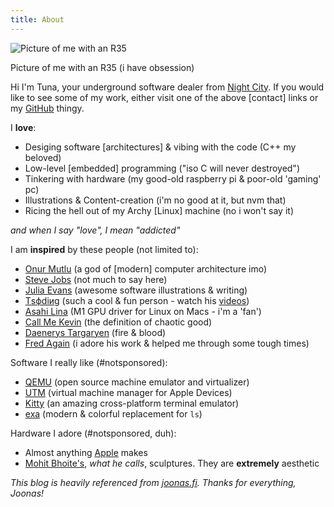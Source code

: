 ```yaml
---
title: About
---
```


![Picture of me with an R35](/blog/images/me.jpeg)

Picture of me with an R35 (i have obsession)

Hi I'm Tuna, your underground software dealer from [Night City](https://cyberpunk.fandom.com/wiki/Night_City).
If you would like to see some of my work, either visit one of the above [contact] links or my [GitHub](https://github.com/TunaCici) thingy.

I **love**:

- Desiging software [architectures] & vibing with the code (C++ my beloved)
- Low-level [embedded] programming ("iso C will never destroyed")
- Tinkering with hardware (my good-old raspberry pi & poor-old 'gaming' pc)
- Illustrations & Content-creation (i'm no good at it, but nvm that)
- Ricing the hell out of my Archy [Linux] machine (no i won't say it)

*and when I say "love", I mean "addicted"*

I am **inspired** by these people (not limited to):

- [Onur Mutlu](https://people.inf.ethz.ch/omutlu) (a god of [modern] computer architecture imo)
- [Steve Jobs](https://www.apple.com/stevejobs) (not much to say here)
- [Julia Evans](https://twitter.com/b0rk) (awesome software illustrations & writing)
- [Тsфdiиg](https://twitter.com/tsoding) (such a cool & fun person - watch his [videos](https://www.youtube.com/c/tsoding/videos))
- [Asahi Lina](https://twitter.com/LinaAsahi) (M1 GPU driver for Linux on Macs - i'm a 'fan')
- [Call Me Kevin](https://www.youtube.com/@CallMeKevin) (the definition of chaotic good)
- [Daenerys Targaryen](https://gameofthrones.fandom.com/wiki/Daenerys_Targaryen) (fire & blood)
- [Fred Again](https://www.fredagain.com) (i adore his work & helped me through some tough times)

Software I really like (#notsponsored):

- [QEMU](https://www.qemu.org) (open source machine emulator and virtualizer)
- [UTM](https://getutm.app) (virtual machine manager for Apple Devices)
- [Kitty](https://sw.kovidgoyal.net/kitty) (an amazing cross-platform terminal emulator)
- [exa](https://the.exa.website) (modern & colorful replacement for `ls`)

Hardware I adore (#notsponsored, duh):

- Almost anything [Apple](https://www.apple.com/apple-vision-pro/) makes
- [Mohit Bhoite's](https://twitter.com/MohitBhoite), *what he calls*, sculptures. They are **extremely** aesthetic

*This blog is heavily referenced from [joonas.fi](https://joonas.fi). Thanks for everything, Joonas!*
